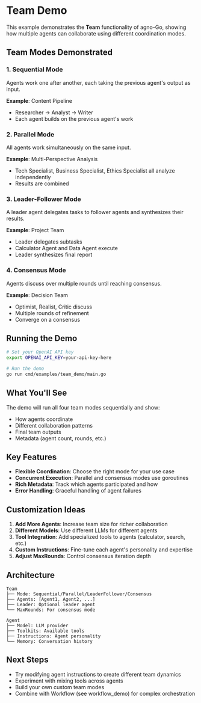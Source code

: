 # Team Demo

This example demonstrates the **Team** functionality of agno-Go, showing how multiple agents can collaborate using different coordination modes.

## Team Modes Demonstrated

### 1. Sequential Mode
Agents work one after another, each taking the previous agent's output as input.

**Example**: Content Pipeline
- Researcher → Analyst → Writer
- Each agent builds on the previous agent's work

### 2. Parallel Mode
All agents work simultaneously on the same input.

**Example**: Multi-Perspective Analysis
- Tech Specialist, Business Specialist, Ethics Specialist all analyze independently
- Results are combined

### 3. Leader-Follower Mode
A leader agent delegates tasks to follower agents and synthesizes their results.

**Example**: Project Team
- Leader delegates subtasks
- Calculator Agent and Data Agent execute
- Leader synthesizes final report

### 4. Consensus Mode
Agents discuss over multiple rounds until reaching consensus.

**Example**: Decision Team
- Optimist, Realist, Critic discuss
- Multiple rounds of refinement
- Converge on a consensus

## Running the Demo

```bash
# Set your OpenAI API key
export OPENAI_API_KEY=your-api-key-here

# Run the demo
go run cmd/examples/team_demo/main.go
```

## What You'll See

The demo will run all four team modes sequentially and show:
- How agents coordinate
- Different collaboration patterns
- Final team outputs
- Metadata (agent count, rounds, etc.)

## Key Features

- **Flexible Coordination**: Choose the right mode for your use case
- **Concurrent Execution**: Parallel and consensus modes use goroutines
- **Rich Metadata**: Track which agents participated and how
- **Error Handling**: Graceful handling of agent failures

## Customization Ideas

1. **Add More Agents**: Increase team size for richer collaboration
2. **Different Models**: Use different LLMs for different agents
3. **Tool Integration**: Add specialized tools to agents (calculator, search, etc.)
4. **Custom Instructions**: Fine-tune each agent's personality and expertise
5. **Adjust MaxRounds**: Control consensus iteration depth

## Architecture

```
Team
├── Mode: Sequential/Parallel/LeaderFollower/Consensus
├── Agents: [Agent1, Agent2, ...]
├── Leader: Optional leader agent
└── MaxRounds: For consensus mode

Agent
├── Model: LLM provider
├── Toolkits: Available tools
├── Instructions: Agent personality
└── Memory: Conversation history
```

## Next Steps

- Try modifying agent instructions to create different team dynamics
- Experiment with mixing tools across agents
- Build your own custom team modes
- Combine with Workflow (see workflow_demo) for complex orchestration
